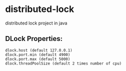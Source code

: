 # distributed-lock  #
distributed lock project in java

## DLock Properties: ##
    dlock.host (default 127.0.0.1)
    dlock.port.min (default 4900)
    dlock.port.max (default 5000)
    dlock.threadPoolSize (default 2 times number of cpu)

